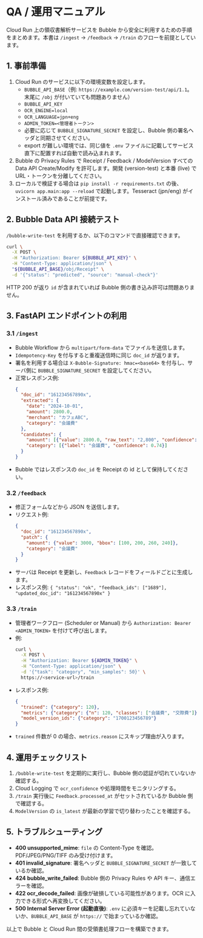 # QA / 運用マニュアル

Cloud Run 上の領収書解析サービスを Bubble から安全に利用するための手順をまとめます。本書は `/ingest` → `/feedback` → `/train` のフローを前提としています。

## 1. 事前準備
1. Cloud Run のサービスに以下の環境変数を設定します。
   - `BUBBLE_API_BASE`（例: `https://example.com/version-test/api/1.1`。末尾に `/obj` が付いていても問題ありません）
   - `BUBBLE_API_KEY`
   - `OCR_ENGINE=local`
   - `OCR_LANGUAGE=jpn+eng`
   - `ADMIN_TOKEN=<管理者トークン>`
   - 必要に応じて `BUBBLE_SIGNATURE_SECRET` を設定し、Bubble 側の署名ヘッダと同期させてください。
   - export が難しい環境では、同じ値を `.env` ファイルに記載してサービス直下に配置すれば自動で読み込まれます。
2. Bubble の Privacy Rules で Receipt / Feedback / ModelVersion すべての Data API Create/Modify を許可します。開発 (version-test) と本番 (live) で URL・トークンを分離してください。
3. ローカルで検証する場合は `pip install -r requirements.txt` の後、`uvicorn app.main:app --reload` で起動します。Tesseract (jpn/eng) がインストール済みであることが前提です。

## 2. Bubble Data API 接続テスト
`/bubble-write-test` を利用するか、以下のコマンドで直接確認できます。

```bash
curl \
  -X POST \
  -H "Authorization: Bearer ${BUBBLE_API_KEY}" \
  -H "Content-Type: application/json" \
  "${BUBBLE_API_BASE}/obj/Receipt" \
  -d '{"status": "predicted", "source": "manual-check"}'
```

HTTP 200 が返り `id` が含まれていれば Bubble 側の書き込み許可は問題ありません。

## 3. FastAPI エンドポイントの利用
### 3.1 `/ingest`
- Bubble Workflow から `multipart/form-data` でファイルを送信します。
- `Idempotency-Key` を付与すると重複送信時に同じ `doc_id` が返ります。
- 署名を利用する場合は `X-Bubble-Signature: hmac=<base64>` を付与し、サーバ側に `BUBBLE_SIGNATURE_SECRET` を設定してください。
- 正常レスポンス例:
  ```json
  {
    "doc_id": "161234567890x",
    "extracted": {
      "date": "2024-10-01",
      "amount": 2800.0,
      "merchant": "カフェABC",
      "category": "会議費"
    },
    "candidates": {
      "amount": [{"value": 2800.0, "raw_text": "2,800", "confidence": 0.9}],
      "category": [{"label": "会議費", "confidence": 0.74}]
    }
  }
  ```
- Bubble ではレスポンスの `doc_id` を Receipt の id として保持してください。

### 3.2 `/feedback`
- 修正フォームなどから JSON を送信します。
- リクエスト例:
  ```json
  {
    "doc_id": "161234567890x",
    "patch": {
      "amount": {"value": 3000, "bbox": [100, 200, 260, 240]},
      "category": "会議費"
    }
  }
  ```
- サーバは Receipt を更新し、`Feedback` レコードをフィールドごとに生成します。
- レスポンス例: `{ "status": "ok", "feedback_ids": ["1689"], "updated_doc_id": "161234567890x" }`

### 3.3 `/train`
- 管理者ワークフロー (Scheduler or Manual) から `Authorization: Bearer <ADMIN_TOKEN>` を付けて呼び出します。
- 例:
  ```bash
  curl \
    -X POST \
    -H "Authorization: Bearer ${ADMIN_TOKEN}" \
    -H "Content-Type: application/json" \
    -d '{"task": "category", "min_samples": 50}' \
    https://<service-url>/train
  ```
- レスポンス例:
  ```json
  {
    "trained": {"category": 120},
    "metrics": {"category": {"n": 120, "classes": ["会議費", "交際費"]}},
    "model_version_ids": {"category": "1700123456789"}
  }
  ```
- `trained` 件数が 0 の場合、`metrics.reason` にスキップ理由が入ります。

## 4. 運用チェックリスト
1. `/bubble-write-test` を定期的に実行し、Bubble 側の認証が切れていないか確認する。
2. Cloud Logging で `ocr_confidence` や処理時間をモニタリングする。
3. `/train` 実行後に `Feedback.processed_at` がセットされているか Bubble 側で確認する。
4. `ModelVersion` の `is_latest` が最新の学習で切り替わったことを確認する。

## 5. トラブルシューティング
- **400 unsupported_mime**: `file` の Content-Type を確認。PDF/JPEG/PNG/TIFF のみ受け付けます。
- **401 invalid_signature**: 署名ヘッダと `BUBBLE_SIGNATURE_SECRET` が一致しているか確認。
- **424 bubble_write_failed**: Bubble 側の Privacy Rules や API キー、通信エラーを確認。
- **422 ocr_decode_failed**: 画像が破損している可能性があります。OCR に入力できる形式へ再変換してください。
- **500 Internal Server Error (起動直後)**: `.env` に必須キーを記載し忘れていないか、`BUBBLE_API_BASE` が `https://` で始まっているか確認。

以上で Bubble と Cloud Run 間の受領書処理フローを構築できます。
